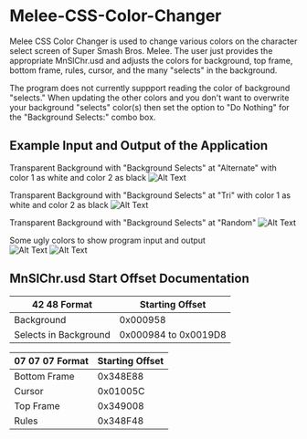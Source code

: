# Melee-CSS-Color-Changer

Melee CSS Color Changer is used to change various colors on the character select screen of Super Smash Bros. Melee. The user just provides the appropriate MnSlChr.usd and adjusts the colors for background, top frame, bottom frame, rules, cursor, and the many "selects" in the background.

The program does not currently suppport reading the color of background "selects." When updating the other colors and you don't want to overwrite your background "selects" color(s) then set the option to "Do Nothing" for the "Background Selects:" combo box.

## Example Input and Output of the Application
Transparent Background with "Background Selects" at "Alternate" with color 1 as white and color 2 as black
![Alt Text](https://thumbs.gfycat.com/HideousParallelAruanas.webp)

Transparent Background with "Background Selects" at "Tri" with color 1 as white and color 2 as black
![Alt Text](https://thumbs.gfycat.com/UniqueOddballBrontosaurus.webp)

Transparent Background with "Background Selects" at "Random"
![Alt Text](https://thumbs.gfycat.com/ConcreteGraciousCuscus.webp)

Some ugly colors to show program input and output  
![Alt Text](https://i.imgur.com/MD3RyE1.png)
![Alt Text](https://i.imgur.com/7TAQWhM.png)


## MnSlChr.usd Start Offset Documentation  
42 48 Format    | Starting Offset
--------------- | ---------------
Background | 0x000958  
Selects in Background | 0x000984 to 0x0019D8  

07 07 07 Format | Starting Offset
--------------- | ---------------
Bottom Frame | 0x348E88  
Cursor | 0x01005C  
Top Frame | 0x349008  
Rules | 0x348F48  
